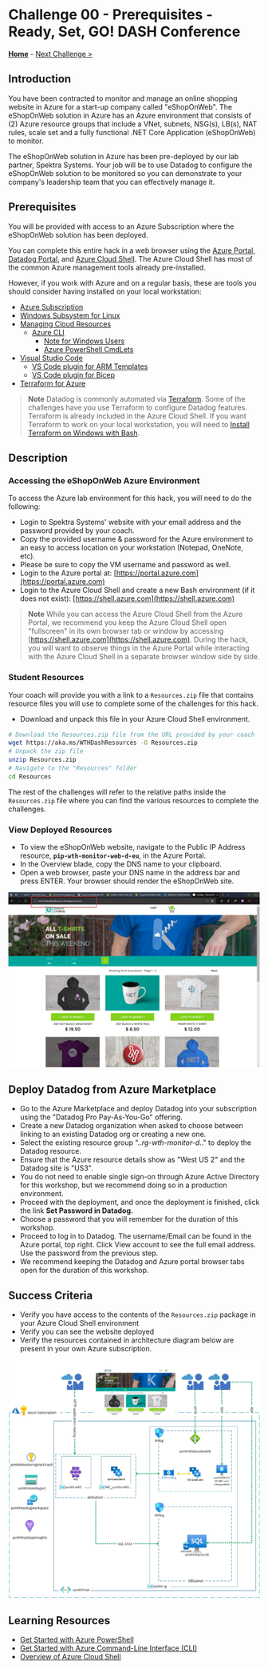 # Challenge 00 - Prerequisites - Ready, Set, GO! DASH Conference

**[Home](../README.md)** - [Next Challenge >](./Challenge-01.md)

## Introduction

You have been contracted to monitor and manage an online shopping website in Azure for a start-up company called "eShopOnWeb".  The eShopOnWeb solution in Azure has an Azure environment that consists of (2) Azure resource groups that include a VNet, subnets, NSG(s), LB(s), NAT rules, scale set and a fully functional .NET Core Application (eShopOnWeb) to monitor.

The eShopOnWeb solution in Azure has been pre-deployed by our lab partner, Spektra Systems. Your job will be to use Datadog to configure the eShopOnWeb solution to be monitored so you can demonstrate to your company's leadership team that you can effectively manage it.

## Prerequisites

You will be provided with access to an Azure Subscription where the eShopOnWeb solution has been deployed.

You can complete this entire hack in a web browser using the [Azure Portal](https://portal.azure.com), [Datadog Portal](https://datadog.com), and [Azure Cloud Shell](https://shell.azure.com). The Azure Cloud Shell has most of the common Azure management tools already pre-installed.

However, if you work with Azure and on a regular basis, these are tools you should consider having installed on your local workstation:

- [Azure Subscription](../../000-HowToHack/WTH-Common-Prerequisites.md#azure-subscription)
- [Windows Subsystem for Linux](../../000-HowToHack/WTH-Common-Prerequisites.md#windows-subsystem-for-linux)
- [Managing Cloud Resources](../../000-HowToHack/WTH-Common-Prerequisites.md#managing-cloud-resources)
  - [Azure CLI](../../000-HowToHack/WTH-Common-Prerequisites.md#azure-cli)
    - [Note for Windows Users](../../000-HowToHack/WTH-Common-Prerequisites.md#note-for-windows-users)
    - [Azure PowerShell CmdLets](../../000-HowToHack/WTH-Common-Prerequisites.md#azure-powershell-cmdlets)
- [Visual Studio Code](../../000-HowToHack/WTH-Common-Prerequisites.md#visual-studio-code)
  - [VS Code plugin for ARM Templates](../../000-HowToHack/WTH-Common-Prerequisites.md#visual-studio-code-plugins-for-arm-templates)
  - [VS Code plugin for Bicep](https://marketplace.visualstudio.com/items?itemName=ms-azuretools.vscode-bicep)
- [Terraform for Azure](https://learn.microsoft.com/en-us/azure/developer/terraform/overview)

>**Note** Datadog is commonly automated via [Terraform](https://www.terraform.io/). Some of the challenges have you use Terraform to configure Datadog features. Terraform is already included in the Azure Cloud Shell. If you want Terraform to work on your local workstation, you will need to [Install Terraform on Windows with Bash](https://learn.microsoft.com/en-us/azure/developer/terraform/get-started-windows-bash?tabs=bash).


## Description

### Accessing the eShopOnWeb Azure Environment

To access the Azure lab environment for this hack, you will need to do the following:

- Login to Spektra Systems' website with your email address and the password provided by your coach.
- Copy the provided username & password for the Azure environment to an easy to access location on your workstation (Notepad, OneNote, etc).
- Please be sure to copy the VM username and password as well.
- Login to the Azure portal at: [https://portal.azure.com](https://portal.azure.com)
- Login to the Azure Cloud Shell and create a new Bash environment (if it does not exist): [https://shell.azure.com](https://shell.azure.com)

>**Note** While you can access the Azure Cloud Shell from the Azure Portal, we recommend you keep the Azure Cloud Shell open "fullscreen" in its own browser tab or window by accessing [https://shell.azure.com](https://shell.azure.com). During the hack, you will want to observe things in the Azure Portal while interacting with the Azure Cloud Shell in a separate browser window side by side.

### Student Resources

Your coach will provide you with a link to a `Resources.zip` file that contains resource files you will use to complete some of the challenges for this hack.  

- Download and unpack this file in your Azure Cloud Shell environment. 

```bash
# Download the Resources.zip file from the URL provided by your coach
wget https://aka.ms/WTHDashResources -O Resources.zip
# Unpack the zip file
unzip Resources.zip
# Navigate to the "Resources" folder
cd Resources
```

The rest of the challenges will refer to the relative paths inside the `Resources.zip` file where you can find the various resources to complete the challenges.

### View Deployed Resources

- To view the eShopOnWeb website, navigate to the Public IP Address resource, **`pip-wth-monitor-web-d-eu`**, in the Azure Portal.  
- In the Overview blade, copy the DNS name to your clipboard.  
- Open a web browser, paste your DNS name in the address bar and press ENTER.  Your browser should render the eShopOnWeb site. 

![Webpage of the eShopOnWeb site](../Images/00-23-Eshoponweb-Webpage.png)

## Deploy Datadog from Azure Marketplace
- Go to the Azure Marketplace and deploy Datadog into your subscription using the "Datadog Pro Pay-As-You-Go" offering.
- Create a new Datadog organization when asked to choose between linking to an existing Datadog org or creating a new one.
- Select the existing resource group ".._rg-wth-monitor-d_.." to deploy the Datadog resource.
- Ensure that the Azure resource details show as "West US 2" and the Datadog site is "US3".
- You do not need to enable single sign-on through Azure Active Directory for this workshop, but we recommend doing so in a production environment.
- Proceed with the deployment, and once the deployment is finished, click the link **Set Password in Datadog.**
- Choose a password that you will remember for the duration of this workshop.
- Proceed to log in to Datadog. The username/Email can be found in the Azure portal, top right. Click View account to see the full email address. Use the password from the previous step.
-  We recommend keeping the Datadog and Azure portal browser tabs open for the duration of this workshop.

## Success Criteria

- Verify you have access to the contents of the `Resources.zip` package in your Azure Cloud Shell environment
- Verify you can see the website deployed
- Verify the resources contained in architecture diagram below are present in your own Azure subscription.

![Hack Diagram](../Images/monitoringhackdiagram1.png)

## Learning Resources

- [Get Started with Azure PowerShell](https://docs.microsoft.com/en-us/powershell/azure/get-started-azureps?view=azps-6.4.0)
- [Get Started with Azure Command-Line Interface (CLI)](https://docs.microsoft.com/en-us/cli/azure/get-started-with-azure-cli)
- [Overview of Azure Cloud Shell](https://docs.microsoft.com/en-us/azure/cloud-shell/overview)
